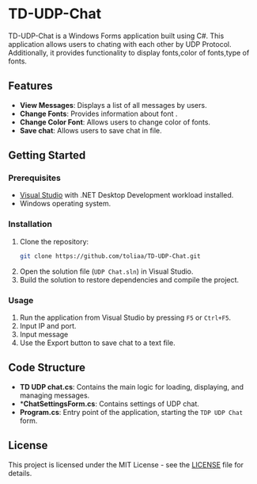 # TD-UDP-Chat

TD-UDP-Chat is a Windows Forms application built using C#. This application allows users to chating with each other by UDP Protocol. Additionally, it provides functionality to display fonts,color of fonts,type of fonts.

## Features

- **View Messages**: Displays a list of all messages by users.
- **Change Fonts**: Provides information about font .
- **Change Color Font**: Allows users to change color of fonts.
- **Save chat**: Allows users to save chat in file.


## Getting Started

### Prerequisites

- [Visual Studio](https://visualstudio.microsoft.com/) with .NET Desktop Development workload installed.
- Windows operating system.

### Installation

1. Clone the repository:
    ```sh
    git clone https://github.com/toliaa/TD-UDP-Chat.git
    ```
2. Open the solution file (`UDP Chat.sln`) in Visual Studio.
3. Build the solution to restore dependencies and compile the project.

### Usage

1. Run the application from Visual Studio by pressing `F5` or `Ctrl+F5`.
2. Input IP and port.
3. Input message
4. Use the Export button to save chat to a text file.

## Code Structure

- **TD UDP chat.cs**: Contains the main logic for loading, displaying, and managing messages.
- ***ChatSettingsForm.cs**: Contains settings of UDP chat.
- **Program.cs**: Entry point of the application, starting the `TDP UDP Chat` form.


## License

This project is licensed under the MIT License - see the [LICENSE](LICENSE) file for details.
